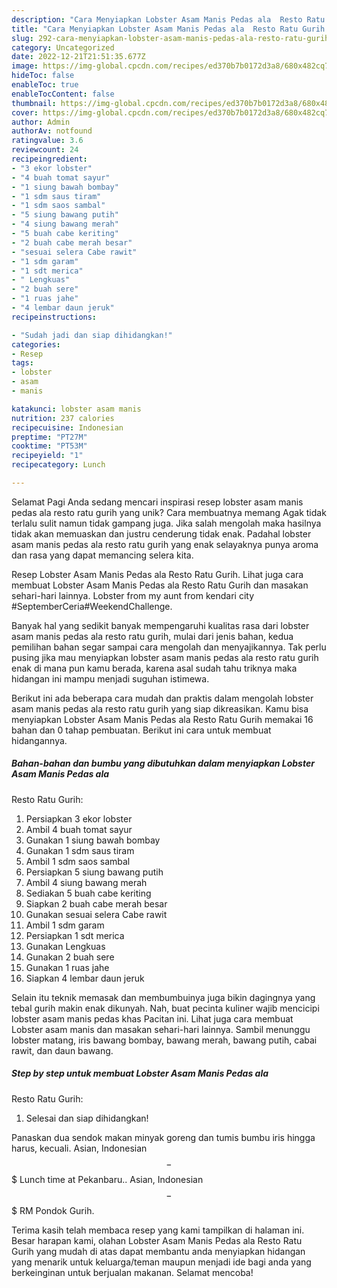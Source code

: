 ```yaml
---
description: "Cara Menyiapkan Lobster Asam Manis Pedas ala  Resto Ratu Gurih yang Enak"
title: "Cara Menyiapkan Lobster Asam Manis Pedas ala  Resto Ratu Gurih yang Enak"
slug: 292-cara-menyiapkan-lobster-asam-manis-pedas-ala-resto-ratu-gurih-yang-enak
category: Uncategorized
date: 2022-12-21T21:51:35.677Z
image: https://img-global.cpcdn.com/recipes/ed370b7b0172d3a8/680x482cq70/lobster-asam-manis-pedas-ala-resto-ratu-gurih-foto-resep-utama.jpg
hideToc: false
enableToc: true
enableTocContent: false
thumbnail: https://img-global.cpcdn.com/recipes/ed370b7b0172d3a8/680x482cq70/lobster-asam-manis-pedas-ala-resto-ratu-gurih-foto-resep-utama.jpg
cover: https://img-global.cpcdn.com/recipes/ed370b7b0172d3a8/680x482cq70/lobster-asam-manis-pedas-ala-resto-ratu-gurih-foto-resep-utama.jpg
author: Admin
authorAv: notfound
ratingvalue: 3.6
reviewcount: 24
recipeingredient:
- "3 ekor lobster"
- "4 buah tomat sayur"
- "1 siung bawah bombay"
- "1 sdm saus tiram"
- "1 sdm saos sambal"
- "5 siung bawang putih"
- "4 siung bawang merah"
- "5 buah cabe keriting"
- "2 buah cabe merah besar"
- "sesuai selera Cabe rawit"
- "1 sdm garam"
- "1 sdt merica"
- " Lengkuas"
- "2 buah sere"
- "1 ruas jahe"
- "4 lembar daun jeruk"
recipeinstructions:

- "Sudah jadi dan siap dihidangkan!"
categories:
- Resep
tags:
- lobster
- asam
- manis

katakunci: lobster asam manis 
nutrition: 237 calories
recipecuisine: Indonesian
preptime: "PT27M"
cooktime: "PT53M"
recipeyield: "1"
recipecategory: Lunch

---
```



Selamat Pagi Anda sedang mencari inspirasi resep lobster asam manis pedas ala 
resto ratu gurih yang unik? Cara membuatnya memang Agak tidak terlalu sulit namun tidak gampang juga. Jika salah mengolah maka hasilnya tidak akan memuaskan dan justru cenderung tidak enak. Padahal lobster asam manis pedas ala 
resto ratu gurih yang enak selayaknya punya aroma dan rasa yang dapat memancing selera kita.


Resep Lobster Asam Manis Pedas ala Resto Ratu Gurih. Lihat juga cara membuat Lobster Asam Manis Pedas ala Resto Ratu Gurih dan masakan sehari-hari lainnya. Lobster from my aunt from kendari city #SeptemberCeria#WeekendChallenge.

Banyak hal yang sedikit banyak mempengaruhi kualitas rasa dari lobster asam manis pedas ala 
resto ratu gurih, mulai dari jenis bahan, kedua pemilihan bahan segar sampai cara mengolah dan menyajikannya. Tak perlu pusing jika mau menyiapkan lobster asam manis pedas ala 
resto ratu gurih enak di mana pun kamu berada, karena asal sudah tahu triknya maka hidangan ini mampu menjadi suguhan istimewa.


Berikut ini ada beberapa cara mudah dan praktis dalam mengolah lobster asam manis pedas ala 
resto ratu gurih yang siap dikreasikan. Kamu bisa menyiapkan Lobster Asam Manis Pedas ala 
Resto Ratu Gurih memakai 16 bahan dan 0 tahap pembuatan. Berikut ini cara untuk membuat hidangannya.

<!--inarticleads1-->

##### Bahan-bahan dan bumbu yang dibutuhkan dalam menyiapkan Lobster Asam Manis Pedas ala 
Resto Ratu Gurih:

1. Persiapkan 3 ekor lobster
1. Ambil 4 buah tomat sayur
1. Gunakan 1 siung bawah bombay
1. Gunakan 1 sdm saus tiram
1. Ambil 1 sdm saos sambal
1. Persiapkan 5 siung bawang putih
1. Ambil 4 siung bawang merah
1. Sediakan 5 buah cabe keriting
1. Siapkan 2 buah cabe merah besar
1. Gunakan sesuai selera Cabe rawit
1. Ambil 1 sdm garam
1. Persiapkan 1 sdt merica
1. Gunakan  Lengkuas
1. Gunakan 2 buah sere
1. Gunakan 1 ruas jahe
1. Siapkan 4 lembar daun jeruk


Selain itu teknik memasak dan membumbuinya juga bikin dagingnya yang tebal gurih makin enak dikunyah. Nah, buat pecinta kuliner wajib mencicipi lobster asam manis pedas khas Pacitan ini. Lihat juga cara membuat Lobster asam manis dan masakan sehari-hari lainnya. Sambil menunggu lobster matang, iris bawang bombay, bawang merah, bawang putih, cabai rawit, dan daun bawang. 

<!--inarticleads2-->

##### Step by step untuk membuat Lobster Asam Manis Pedas ala 
Resto Ratu Gurih:


1. Selesai dan siap dihidangkan!

Panaskan dua sendok makan minyak goreng dan tumis bumbu iris hingga harus, kecuali. Asian, Indonesian $$ - $$$ Lunch time at Pekanbaru.. Asian, Indonesian $$ - $$$ RM Pondok Gurih. 

Terima kasih telah membaca resep yang kami tampilkan di halaman ini. Besar harapan kami, olahan Lobster Asam Manis Pedas ala 
Resto Ratu Gurih yang mudah di atas dapat membantu anda menyiapkan hidangan yang menarik untuk keluarga/teman maupun menjadi ide bagi anda yang berkeinginan untuk berjualan makanan. Selamat mencoba!
